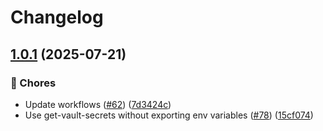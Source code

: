 # Changelog

## [1.0.1](https://github.com/grafana/plugin-actions/compare/publish-report/v1.0.0...publish-report/v1.0.1) (2025-07-21)


### 🔧 Chores

* Update workflows ([#62](https://github.com/grafana/plugin-actions/issues/62)) ([7d3424c](https://github.com/grafana/plugin-actions/commit/7d3424c2ecf660e43bb1ca90d877754575cf2e16))
* Use get-vault-secrets without exporting env variables ([#78](https://github.com/grafana/plugin-actions/issues/78)) ([15cf074](https://github.com/grafana/plugin-actions/commit/15cf0740d77683dddfedd2de814fc5b76556dbdd))
